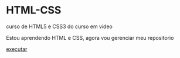 # HTML-CSS
 curso de HTML5 e CSS3 do curso em vídeo

 Estou aprendendo HTML e CSS, agora vou gerenciar meu repositorio

 <a href="EXERCICIOS/exer%20002">executar</a>
